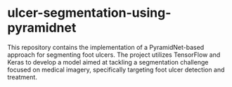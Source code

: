 # ulcer-segmentation-using-pyramidnet
This repository contains the implementation of a PyramidNet-based approach for segmenting foot ulcers. The project utilizes TensorFlow and Keras to develop a model aimed at tackling a segmentation challenge focused on medical imagery, specifically targeting foot ulcer detection and treatment.
